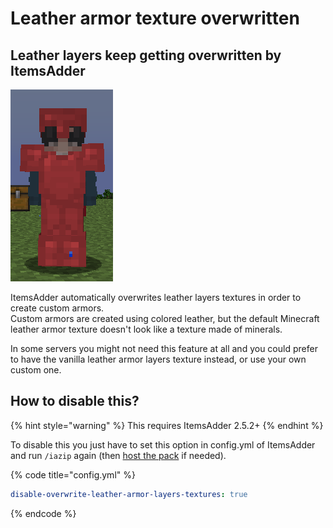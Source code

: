 # Leather armor texture overwritten

## Leather layers keep getting overwritten by ItemsAdder

![](<../../.gitbook/assets/image (45) (1) (1).png>)

ItemsAdder automatically overwrites leather layers textures in order to create custom armors.\
Custom armors are created using colored leather, but the default Minecraft leather armor texture doesn't look like a texture made of minerals.

In some servers you might not need this feature at all and you could prefer to have the vanilla leather armor layers texture instead, or use your own custom one.

## How to disable this?

{% hint style="warning" %}
This requires ItemsAdder 2.5.2+
{% endhint %}

To disable this you just have to set this option in config.yml of ItemsAdder and run `/iazip` again (then [host the pack](../../plugin-usage/resourcepack-hosting/) if needed).

{% code title="config.yml" %}
```yaml
disable-overwrite-leather-armor-layers-textures: true
```
{% endcode %}
